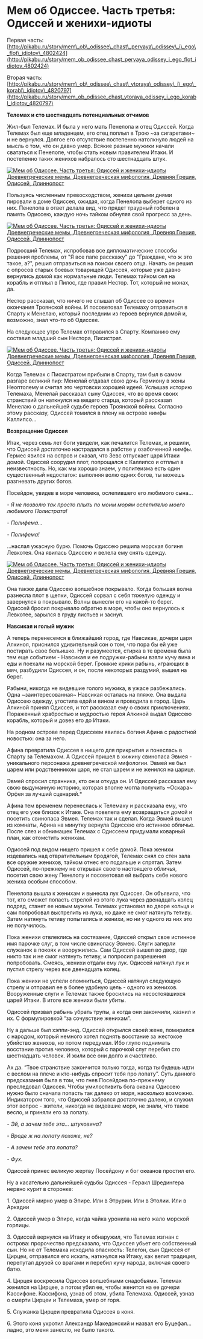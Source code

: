 # Мем об Одиссее. Часть третья: Одиссей и женихи-идиоты

Первая часть: [http://pikabu.ru/story/mem\_ob\_odissee\_chast\_pervaya\_odissey\_i\_ego\_flot\_idiotov\_4802424](http://pikabu.ru/story/mem_ob_odissee_chast_pervaya_odissey_i_ego_flot_idiotov_4802424)

Вторая часть: [http://pikabu.ru/story/mem\_ob\_odissee\_chast\_vtoraya\_odissey\_i\_ego\_korabl\_idiotov\_4820797](http://pikabu.ru/story/mem_ob_odissee_chast_vtoraya_odissey_i_ego_korabl_idiotov_4820797)

**Телемах и сто шестнадцать потенциальных отчимов**

Жил-был Телемах. И была у него мать Пенелопа и отец Одиссей. Когда Телемах был еще младенцем, его отец поплыл в Трою ~за сигаретами~ и не вернулся. Долгое его отсутствие постепенно натолкнуло людей на мысль о том, что он давно умер. Всякие разные мужики начали свататься к Пенелопе, чтобы стать новым правителем Итаки. И постепенно таких женихов набралось сто шестнадцать штук.

[![Мем об Одиссее. Часть третья: Одиссей и женихи-идиоты Древнегреческие мемы, Древнегреческая мифология, Древняя Греция, Одиссей, Длиннопост](https://cs9.pikabu.ru/post_img/2017/02/13/10/148700566612271132.jpg)](https://cs9.pikabu.ru/post_img/2017/02/13/10/148700566612271132.jpg)

Пользуясь численным превосходством, женихи целыми днями пировали в доме Одиссея, ожидая, когда Пенелопа выберет одного из них. Пенелопа в ответ делала вид, что прядет траурный гобелен в память Одиссею, каждую ночь тайком обнуляя свой прогресс за день.

[![Мем об Одиссее. Часть третья: Одиссей и женихи-идиоты Древнегреческие мемы, Древнегреческая мифология, Древняя Греция, Одиссей, Длиннопост](https://cs9.pikabu.ru/post_img/2017/02/13/10/1487005686112030018.jpg)](https://cs9.pikabu.ru/post_img/big/2017/02/13/10/1487005686112030018.jpg)

Подросший Телемах, испробовав все дипломатические способы решения проблемы, от "Я все папе расскажу" до "Граждане, что ж это такое, а?", решил отправиться на поиски своего отца. Начать он решил с опросов старых боевых товарищей Одиссея, которые уже давно вернулись домой как нормальные люди. Телемах тайком сел на корабль и отплыл в Пилос, где правил Нестор. Тот, который не монах, да.

Нестор рассказал, что ничего не слышал об Одиссее со времен окончания Троянской войны. И посоветовал Телемаху отправиться в Спарту к Менелаю, который последним из героев вернулся домой и, возможно, знал что-то об Одиссее.

На следующее утро Телемах отправился в Спарту. Компанию ему составил младший сын Нестора, Писистрат.

[![Мем об Одиссее. Часть третья: Одиссей и женихи-идиоты Древнегреческие мемы, Древнегреческая мифология, Древняя Греция, Одиссей, Длиннопост](https://cs8.pikabu.ru/post_img/big/2017/02/13/10/1487005791123367907.jpg)](https://cs8.pikabu.ru/post_img/big/2017/02/13/10/1487005791123367907.jpg)

Когда Телемах с Писистратом прибыли в Спарту, там был в самом разгаре великий пир: Менелай отдавал свою дочь Гермиону в жены Неоптолему и считал это чертовски хорошей идеей. Услышав историю Телемаха, Менелай рассказал сыну Одиссея, что во время своих странствий он наткнулся на вещего старца, который рассказал Менелаю о дальнейшей судьбе героев Троянской войны. Согласно этому рассказу, Одиссей томился в плену на острове нимфы Каллипсо...

**Возвращение Одиссея**

Итак, через семь лет боги увидели, как печалится Телемах, и решили, что Одиссей достаточно настрадался в рабстве у озабоченной нимфы. Гермес явился на остров и сказал, что Зевс отпускает царя Итаки домой. Одиссей соорудил плот, попрощался с Каллипсо и отплыл в неизвестность. Но, как мы хорошо знаем, у политеизма есть один существенный недостаток: выполняя волю одних богов, ты можешь разгневать других богов.

Посейдон, увидев в море человека, ослепившего его любимого сына…

_\- Я не позволю так просто плыть по моим морям ослепителю моего любимого Полистрата!_

_\- Полифема…_

_\- Полифема!_

...наслал ужасную бурю. Помочь Одиссею решила морская богиня Левкотея. Она явилась Одиссею и велела ему снять одежду.

[![Мем об Одиссее. Часть третья: Одиссей и женихи-идиоты Древнегреческие мемы, Древнегреческая мифология, Древняя Греция, Одиссей, Длиннопост](https://cs8.pikabu.ru/post_img/2017/02/13/10/1487005960134991662.jpg)](https://cs8.pikabu.ru/post_img/2017/02/13/10/1487005960134991662.jpg)

Она также дала Одиссею волшебное покрывало. Когда большая волна разнесла плот в щепки, Одиссей сорвал с себя тяжелую одежду и завернулся в покрывало. Волны вынесли его на какой-то берег. Одиссей бросил покрывало обратно в море, чтобы оно вернулось к Левкотее, зарылся в груду листьев и заснул.

**Навсикая и голый мужик**

А теперь перенесемся в ближайший город, где Навсикае, дочери царя Алкиноя, приснился удивительный сон о том, что пора бы ей уже постирать свое бельишко. Ну и разумеется, стирка в те времена была тем еще событием - Навсикая и ее подружки-рабыни взяли кучу вина и еды и поехали на морской берег. Громкие крики рабынь, играющих в мяч, разбудили Одиссея, и он, после некоторых раздумий, вышел на берег.

Рабыни, никогда не видевшие голого мужика, в ужасе разбежались. Одна ~заинтересованная~ Навсикая осталась на пляже. Она выдала Одиссею одежду, угостила едой и вином и проводила в город. Царь Алкиной принял Одиссея, и тот рассказал ему о своих приключениях. Пораженный храбростью и мудростью героя Алкиной выдал Одиссею корабль, который и довез его до Итаки.

На родном острове перед Одиссеем явилась богиня Афина с радостной новостью: она за него.

[](https://cs9.pikabu.ru/post_img/big/2017/02/13/10/14870062011100664074.jpg)

Афина превратила Одиссея в нищего для прикрытия и понеслась в Спарту за Телемахом. А Одиссей пришел в хижину свинопаса Эвмея - уникального персонажа древнегреческой мифологии. Эвмей не был царем или родственником царя, не стал царем и не женился на царице.

[](https://cs9.pikabu.ru/post_img/2017/02/13/10/1487006238171031114.jpg)

Эвмей спросил странника, кто он и откуда он. И Одиссей рассказал ему свою выдуманную историю, которая вполне могла получить ~Оскара~ Орфея за лучший сценарий.\*

Афина тем временем перенеслась к Телемаху и рассказала ему, что отец его уже близок к Итаке. Она повелела ему возвращаться домой и посетить свинопаса Эвмея. Телемах так и сделал. Когда Эвмей вышел из комнаты, Афина на минутку вернула Одиссею его истинное обличье. После слез и обнимашек Телемах с Одиссеем придумали коварный план, как отомстить женихам.

[](https://cs9.pikabu.ru/post_img/big/2017/02/13/10/1487006292114490792.png)

Одиссей под видом нищего пришел к себе домой. Пока женихи издевались над отвратительным бродягой, Телемах снял со стен зала все оружие женихов, тайком отнес его подальше и спрятал. Затем Одиссей, по-прежнему не открывая своего настоящего обличья, посетил свою жену Пенелопу и посоветовал ей выбрать себе нового жениха особым способом.

[](https://cs8.pikabu.ru/post_img/2017/02/13/10/1487006326128794442.jpg)

Пенелопа вышла к женихам и вынесла лук Одиссея. Он объявила, что тот, кто сможет попасть стрелой из этого лука через двенадцать колец подряд, станет ее новым мужем. Телемах установил во дворе кольца и сам попробовал выстрелить из лука, но даже не смог натянуть тетиву. Затем натянуть тетиву попытались и женихи, но ни у одного из них это не получилось.

Пока женихи отвлеклись на состязание, Одиссей открыл свое истинное имя парочке слуг, в том числе свинопасу Эвмею. Слуги заперли служанок в покоях и вооружились. Сам Одиссей вышел во двор, где никто так и не смог натянуть тетиву, и попросил разрешения попробовать. Смеясь, женихи отдали ему лук. Одиссей натянул лук и пустил стрелу через все двенадцать колец.

Пока женихи не успели опомниться, Одиссей натянул следующую стрелу и отправил ее в более удобную цель - одного из женихов. Вооруженные слуги и Телемах также бросились на несостоявшихся царей Итаки. В итоге все женихи были убиты.

[](https://cs9.pikabu.ru/post_img/big/2017/02/13/10/1487006393180327429.jpg)

Одиссей призвал рабынь убрать трупы, а когда они закончили, казнил и их. С формулировкой “за сочувствие женихам”.

Ну а дальше был хэппи-энд. Одиссей открылся своей жене, помирился с народом, который немного хотел поднять восстание за жестокое убийство женихов, но потом передумал. Ибо глупо поднимать восстание против человека, который с парочкой слуг перебил сто шестнадцать человек. И жили все они долго и счастливо.

[](https://cs8.pikabu.ru/post_img/big/2017/02/13/10/1487006427135494766.jpg)

Ах да. “Твое странствие закончится только тогда, когда ты будешь идти с веслом на плече и кто-нибудь спросит тебя про лопату”. Суть данного предсказания была в том, что гнев Посейдона по-прежнему преследовал Одиссея. Чтобы умилостивить бога океана Одиссею нужно было сначала попасть так далеко от моря, насколько возможно. Индикатором того, что Одиссей забрался достаточно далеко, и служил этот вопрос - жители, никогда не видевшие моря, не знали, что такое весло, и приняли его за лопату.

_\- Эй, а зачем тебе эта… штуковина?_

_\- Вроде ж на лопату похоже, не?_

_\- А зачем тебе эта лопата?_

_\- Фух._

Одиссей принес великую жертву Посейдону и бог океанов простил его.

[](https://cs9.pikabu.ru/post_img/2017/02/13/10/1487006484151091138.jpg)

Ну а касательно дальнейшей судьбы Одиссея - Геракл Шредингера нервно курит в сторонке:

1\. Одиссей мирно умер в Эпире. Или в Этрурии. Или в Этолии. Или в Аркадии

2\. Одиссей умер в Эпире, когда чайка уронила на него жало морской горлицы.

[](https://cs8.pikabu.ru/post_img/big/2017/02/13/10/1487006516131788718.jpg)

3\. Одиссей вернулся на Итаку и обнаружил, что Телемах изгнан с острова: пророчество предсказало, что Одиссея убьет его собственный сын. Но не от Телемаха исходила опасность: Телегон, сын Одиссея от Цирцеи, отправился его искать, наткнулся на Итаку, как велит традиция, перепутал друзей со врагами и перебил кучу народа, включая своего батю.

4\. Цирцея воскресила Одиссея волшебными снадобьями. Телемах женился на Цирцее, а потом убил ее, чтобы женится на ее дочери Кассифоне. Кассифона, узнав об этом, убила Телемаха. Одиссей, узнав о смерти Цирцеи и Телемаха, умер от горя.

5\. Служанка Цирцеи превратила Одиссея в коня.

6\. Этого коня укротил Александр Македонский и назвал его Буцефал… ладно, это меня занесло, не было такого.

[](https://cs8.pikabu.ru/post_img/big/2017/02/13/10/1487006567140286743.jpg)
